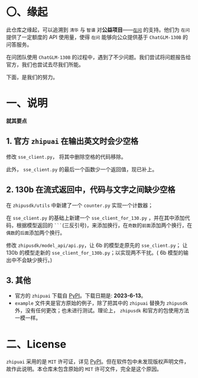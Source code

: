 # 〇、缘起

此仓库之缘起，可以追溯到 `清华` 与 `智谱` 对**公益项目**——[`在问`](https://www.zaiwen.top) 的支持。他们为 `在问` 提供了一定额度的 API 使用量，使得 `在问` 能够向公众提供基于 `ChatGLM-130B` 的问答服务。

在问团队使用 `ChatGLM-130B` 的过程中，遇到了不少问题。我们尝试将问题报告给官方，我们也尝试去尽我们所能。

下面，是我们的努力。

# 一、说明

**就其要点**

## 1. 官方 `zhipuai` 在输出英文时会少空格

修改 `sse_client.py`， 将其中删除空格的代码移除。

此外， `sse_client.py` 的最后一个函数少一个返回值，现已补上。

## 2. 130b 在流式返回中，代码与文字之间缺少空格

在 `zhipusdk/utils` 中新建了一个 `counter.py` 实现一个计数器；

在 `sse_client.py` 的基础上新建一个 `sse_client_for_130.py` ，并在其中添加代码，根据模型返回的
` ``` `(三反引号)，来添加换行，在`奇数`的`前面`添加两个换行，在`偶数`的`后面`添加两个换行。

修改 `zhipusdk/model_api/api.py`，让 6b 的模型走原先的 `sse_client.py`； 让 130b 的模型走新的 `sse_client_for_130b.py`；以实现两不干扰。( 6b 模型的输出中不会缺少换行。)

## 3. 其他

- 官方的 `zhipuai` 下载自 [PyPI](https://pypi.org/project/zhipuai/#files)。下载日期是: **2023-6-13**。
- `example` 文件夹是官方原始的例子，除了把其中的 `zhipuai` 替换为 `zhipusdk` 外，没有任何更改；也未进行测试。理论上， `zhipusdk` 和官方的包使用方法一模一样。

# 二、License

`zhipuai` 采用的是 `MIT` 许可证，详见 [PyPI](https://pypi.org/project/zhipuai/#files)。但在软件包中未发现版权声明文件，故作此说明。本仓库未包含原始的 `MIT` 许可文件，完全是这个原因。
